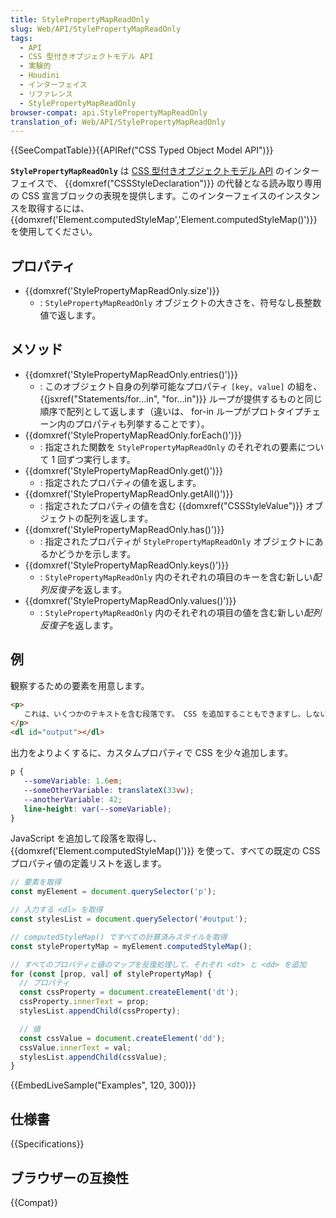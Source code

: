 ```yaml
---
title: StylePropertyMapReadOnly
slug: Web/API/StylePropertyMapReadOnly
tags:
  - API
  - CSS 型付きオブジェクトモデル API
  - 実験的
  - Houdini
  - インターフェイス
  - リファレンス
  - StylePropertyMapReadOnly
browser-compat: api.StylePropertyMapReadOnly
translation_of: Web/API/StylePropertyMapReadOnly
---
```

{{SeeCompatTable}}{{APIRef("CSS Typed Object Model API")}}

**`StylePropertyMapReadOnly`** は [CSS 型付きオブジェクトモデル API](/ja/docs/Web/API/CSS_Typed_Object_Model_API) のインターフェイスで、 {{domxref("CSSStyleDeclaration")}} の代替となる読み取り専用の CSS 宣言ブロックの表現を提供します。このインターフェイスのインスタンスを取得するには、 {{domxref('Element.computedStyleMap','Element.computedStyleMap()')}} を使用してください。

## プロパティ

- {{domxref('StylePropertyMapReadOnly.size')}}
  - : `StylePropertyMapReadOnly` オブジェクトの大きさを、符号なし長整数値で返します。

## メソッド

- {{domxref('StylePropertyMapReadOnly.entries()')}}
  - : このオブジェクト自身の列挙可能なプロパティ `[key, value]` の組を、 {{jsxref("Statements/for...in", "for...in")}} ループが提供するものと同じ順序で配列として返します（違いは、 for-in ループがプロトタイプチェーン内のプロパティも列挙することです）。
- {{domxref('StylePropertyMapReadOnly.forEach()')}}
  - : 指定された関数を `StylePropertyMapReadOnly` のそれぞれの要素について 1 回ずつ実行します。
- {{domxref('StylePropertyMapReadOnly.get()')}}
  - : 指定されたプロパティの値を返します。
- {{domxref('StylePropertyMapReadOnly.getAll()')}}
  - : 指定されたプロパティの値を含む {{domxref("CSSStyleValue")}} オブジェクトの配列を返します。
- {{domxref('StylePropertyMapReadOnly.has()')}}
  - : 指定されたプロパティが `StylePropertyMapReadOnly` オブジェクトにあるかどうかを示します。
- {{domxref('StylePropertyMapReadOnly.keys()')}}
  - : `StylePropertyMapReadOnly` 内のそれぞれの項目のキーを含む新しい*配列反復子*を返します。
- {{domxref('StylePropertyMapReadOnly.values()')}}
  - : `StylePropertyMapReadOnly` 内のそれぞれの項目の値を含む新しい*配列反復子*を返します。

## 例

観察するための要素を用意します。

```html
<p>
   これは、いくつかのテキストを含む段落です。 CSS を追加することもできますし、しないこともできます。スタイルマップには、既定のものと継承されたすべての CSS プロパティ値が含まれます。
</p>
<dl id="output"></dl>
```

出力をよりよくするに、カスタムプロパティで CSS を少々追加します。

```css
p {
   --someVariable: 1.6em;
   --someOtherVariable: translateX(33vw);
   --anotherVariable: 42;
   line-height: var(--someVariable);
}
```

JavaScript を追加して段落を取得し、 {{domxref('Element.computedStyleMap()')}} を使って、すべての既定の CSS プロパティ値の定義リストを返します。

```js
// 要素を取得
const myElement = document.querySelector('p');

// 入力する <dl> を取得
const stylesList = document.querySelector('#output');

// computedStyleMap() ですべての計算済みスタイルを取得
const stylePropertyMap = myElement.computedStyleMap();

// すべてのプロパティと値のマップを反復処理して、それぞれ <dt> と <dd> を追加
for (const [prop, val] of stylePropertyMap) {
  // プロパティ
  const cssProperty = document.createElement('dt');
  cssProperty.innerText = prop;
  stylesList.appendChild(cssProperty);

  // 値
  const cssValue = document.createElement('dd');
  cssValue.innerText = val;
  stylesList.appendChild(cssValue);
}
```

{{EmbedLiveSample("Examples", 120, 300)}}

## 仕様書

{{Specifications}}

## ブラウザーの互換性

{{Compat}}
